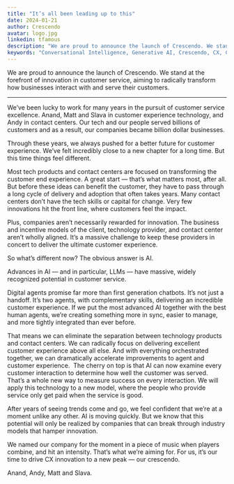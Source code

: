 ```yaml
---
title: "It’s all been leading up to this"
date: 2024-01-21
author: Crescendo
avatar: logo.jpg
linkedin: tfamous
description: "We are proud to announce the launch of Crescendo. We stand at the forefront of innovation in customer service, aiming to radically transform how businesses interact with and serve their customers."
keywords: "Conversational Intelligence, Generative AI, Crescendo, CX, Customer Experience, CX Improvement, Customer Satisfaction" 
---
```


We are proud to announce the launch of Crescendo. We stand at the forefront of innovation in customer service, aiming to radically transform how businesses interact with and serve their customers.

---

We’ve been lucky to work for many years in the pursuit of customer service excellence. Anand, Matt and Slava in customer experience technology, and Andy in contact centers. Our tech and our people served billions of customers and as a result, our companies became billion dollar businesses.

Through these years, we always pushed for a better future for customer experience. We’ve felt incredibly close to a new chapter for a long time. But this time things feel different.

Most tech products and contact centers are focused on transforming the customer end experience. A great start — that’s what matters most, after all. But before these ideas can benefit the customer, they have to pass through a long cycle of delivery and adoption that often takes years. Many contact centers don’t have the tech skills or capital for change. Very few innovations hit the front line, where customers feel the impact.

Plus, companies aren’t necessarily rewarded for innovation. The business and incentive models of the client, technology provider, and contact center aren’t wholly aligned. It’s a massive challenge to keep these providers in concert to deliver the ultimate customer experience.

So what’s different now? The obvious answer is AI.

Advances in AI  — and in particular, LLMs — have massive, widely recognized potential in customer service.

Digital agents promise far more than first generation chatbots. It’s not just a handoff. It’s two agents, with complementary skills, delivering an incredible customer experience. If we put the most advanced AI together with the best human agents, we’re creating something more in sync, easier to manage, and more tightly integrated than ever before.

That means we can eliminate the separation between technology products and contact centers. We can radically focus on delivering excellent customer experience above all else. And with everything orchestrated together, we can dramatically accelerate improvements to agent and customer experience.  The cherry on top is that AI can now examine every customer interaction to determine how well the customer was served. That’s a whole new way to measure success on every interaction. We will apply this technology to a new model, where the people who provide service only get paid when the service is good. 

After years of seeing trends come and go, we feel confident that we’re at a moment unlike any other.  AI is moving quickly. But we know that this potential will only be realized by companies that can break through industry models that hamper innovation.

We named our company for the moment in a piece of music when players combine, and hit an intensity. That’s what we’re aiming for. For us, it’s our time to drive CX innovation to a new peak — our crescendo.

Anand, Andy, Matt and Slava.

